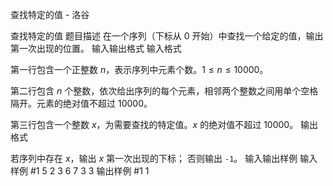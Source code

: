 



查找特定的值 - 洛谷














查找特定的值
题目描述
在一个序列（下标从 $0$ 开始）中查找一个给定的值，输出第一次出现的位置。
输入输出格式
输入格式

第一行包含一个正整数 $n$，表示序列中元素个数。$1 \le n \le 10000$。

第二行包含 $n$ 个整数，依次给出序列的每个元素，相邻两个整数之间用单个空格隔开。元素的绝对值不超过 $10000$。

第三行包含一个整数 $x$，为需要查找的特定值。$x$ 的绝对值不超过 $10000$。
输出格式

若序列中存在 $x$，输出 $x$ 第一次出现的下标；  否则输出 `-1`。
输入输出样例
输入样例 #1
5
2 3 6 7 3
3
输出样例 #1
1






